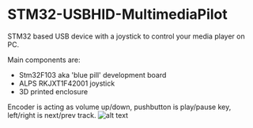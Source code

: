 # STM32-USBHID-MultimediaPilot
STM32 based USB device with a joystick to control your media player on PC.

Main components are:
- Stm32F103 aka 'blue pill' development board
- ALPS RKJXT1F42001 joystick
- 3D printed enclosure

Encoder is acting as volume up/down, pushbutton is play/pause key, left/right is next/prev track.
![alt text](https://i.imgur.com/bkhTU0X.png)
